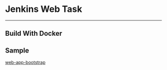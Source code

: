 # Jenkins Web Task

---

## Build With Docker

## Sample

[web-app-bootstrap](//github.com/app-bootstrap/web-app-bootstrap)
